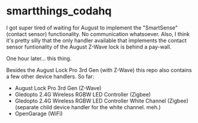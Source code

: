 # smartthings_codahq

I got super tired of waiting for August to implement the "SmartSense" (contact sensor) functionality.  No communication whatsoever.  Also, I think it's pretty silly that the only handler available that implements the contact sensor funtionality of the August Z-Wave lock is behind a pay-wall.

One hour later...  this thing.

Besides the August Lock Pro 3rd Gen (with Z-Wave) this repo also contains a few other device handlers.  So far:

- August Lock Pro 3rd Gen (Z-Wave)
- Gledopto 2.4G Wireless RGBW LED Controller (Zigbee) 
- Gledopto 2.4G Wireless RGBW LED Controller White Channel (Zigbee) (separate child device handler for the white channel. meh.)
- OpenGarage (WiFi)
